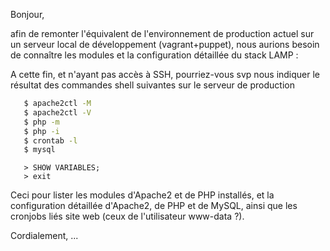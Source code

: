 Bonjour,

afin de remonter l'équivalent de l'environnement de production actuel sur un serveur local de développement (vagrant+puppet),
nous aurions besoin de connaître les modules et la configuration détaillée du stack LAMP :

A cette fin, et n'ayant pas accès à SSH, pourriez-vous svp nous indiquer le résultat des commandes shell suivantes sur le serveur de production

```bash
   $ apache2ctl -M
   $ apache2ctl -V
   $ php -m
   $ php -i
   $ crontab -l
   $ mysql
```

```mysql
   > SHOW VARIABLES;
   > exit
```

Ceci pour lister les modules d'Apache2 et de PHP installés, et la configuration détaillée d'Apache2, de PHP et de MySQL, ainsi que les cronjobs liés site web (ceux de l'utilisateur www-data ?).

Cordialement,
...
